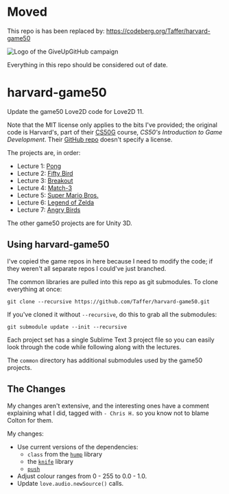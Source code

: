 # Moved

This repo is has been replaced by: https://codeberg.org/Taffer/harvard-game50

![Logo of the GiveUpGitHub campaign](https://sfconservancy.org/img/GiveUpGitHub.png)

Everything in this repo should be considered out of date.

# harvard-game50

Update the game50 Love2D code for Love2D 11.

Note that the MIT license only applies to the bits I've provided; the original
code is Harvard's, part of their
[CS50G](https://courses.edx.org/courses/course-v1:HarvardX+CS50G+Games/course/)
course, _CS50's Introduction to Game Development_. Their
[GitHub repo](https://github.com/games50) doesn't specify a license.

The projects are, in order:

* Lecture 1: [Pong](https://github.com/games50/pong.git)
* Lecture 2: [Fifty Bird](https://github.com/games50/fifty-bird.git)
* Lecture 3: [Breakout](https://github.com/games50/breakout.git)
* Lecture 4: [Match-3](https://github.com/games50/match3.git)
* Lecture 5: [Super Mario Bros.](https://github.com/games50/mario.git)
* Lecture 6: [Legend of Zelda](https://github.com/games50/zelda.git)
* Lecture 7: [Angry Birds](https://github.com/games50/angrybirds.git)

The other game50 projects are for Unity 3D.

## Using harvard-game50

I've copied the game repos in here because I need to modify the code; if they
weren't all separate repos I could've just branched.

The common libraries are pulled into this repo as git submodules. To clone
everything at once:

```shell
git clone --recursive https://github.com/Taffer/harvard-game50.git
```

If you've cloned it without `--recursive`, do this to grab all the submodules:

```shell
git submodule update --init --recursive
```

Each project set has a single Sublime Text 3 project file so you can easily
look through the code while following along with the lectures.

The `common` directory has additional submodules used by the game50 projects.

## The Changes

My changes aren't extensive, and the interesting ones have a comment explaining
what I did, tagged with `- Chris H.` so you know not to blame Colton for them.

My changes:

* Use current versions of the dependencies:
  * `class` from the [`hump`](https://github.com/vrld/hump) library
  * the [`knife`](https://github.com/airstruck/knife) library
  * [`push`](https://github.com/Ulydev/push)
* Adjust colour ranges from 0 - 255 to 0.0 - 1.0.
* Update `love.audio.newSource()` calls.
